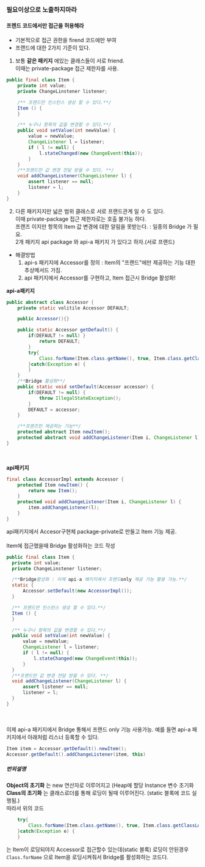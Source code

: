 ### 필요이상으로 노출하지마라
#### 프렌드 코드에서만 접근을 허용해라

- 기본적으로 접근 권한을 firend 코드에만 부여  
- 프랜드에 대한 2가지 기준이 있다.
1. 보통 **같은 패키지** 에있는 클래스들이 서로 friend.  
이때는  private-package 접근 제한자를 사용.
```java
public final class Item {
    private int value;
    private ChangeLinstener listener;

    /** 프랜드만 인스턴스 생성 할 수 있다.**/
    Item () {
    }

    /** 누구나 항목의 값을 변경할 수 있다.**/
    public void setValue(int newValue) {
        value = newValue;
        ChangeListener l = listener;
        if ( l != null) {
            l.stateChanged(new ChangeEvent(this));
        }
    }
    /**프랜드만 값 변경 전달 받을 수 있다. **/
    void addChangeListener(ChangeListener l) {
        assert listener == null;
        listener = l;
    }
}
```

2. 다른 패키지지만  넓은 범위 클래스로 서로 프랜드관계 일 수 도 있다.  
이때 private-package 접근 제한자로는 호출 불가능 하다.  
프랜즈 이지만 항목의 Item 값 변경에 대한 알림을 못받는다.
: 일종의 Bridge 가 필요.  
2개 패키지 api package 와 api-a 패키지 가 있다고 하자.(서로 프랜드)  


-  해결방법  
	1. api-s 패키지에 Accessor를 정의 : Item의 "프랜드"에만 제공하는 기능 대한 추상메서드 가짐.
	2. api 패키지에서 Accessor를 구현하고, Item 접근시 Bridge 활성화!   

 **api-a패키지**  

 ```java
 public abstract class Accessor {
     private static volitile Accessor DEFAULT;

     public Accessor(){}

     public static Accessor getDefault() {
         if(DEFAULT != null) }
             return DEFAULT;
         }
         try{
             Class.forName(Item.class.getName(), true, Item.class.getClassLoader());
         }catch(Exception e) {
         }
     }
     /**Bridge 활성화**/
     public static void setDefault(Accessor accessor) {
         if(DEFAULT != null) {
             throw IllegalStateException();
         }
         DEFAULT = accessor;
     }

     /**프랜즈만 제공하는 기능**/
     protected abstract Item newItem();
     protected abstract void addChangeListener(Item i, ChangeListener l);
 }
 ```
 <br/>  

 **api패키지**  


  ```java
  final class AccessorImpl extends Accessor {
      protected Item newItem() {
          return new Item();
      }
      protected void addChangeListener(Item i, ChangeListener l) {
          item.addChangeListener(l);
      }
  }
  ```
  api패키지에서 Accesor구현체 package-private로 만들고 Item 기능 제공.
  <br/>
  <br/>
  Item에 접근했을때 Bridge 활성화하는 코드 작성  

  ```java
public final class Item {
    private int value;
    private ChangeLinstener listener;

    /**Bridge활성화 : 이제 api-a 패키지에서 프랜드only 제공 기능 활용 가능.**/
    static {
        Accessor.setDefault(new AccessorImpl());
    }

    /** 프랜드만 인스턴스 생성 할 수 있다.**/
    Item () {
    }

    /** 누구나 항목의 값을 변경할 수 있다.**/
    public void setValue(int newValue) {
        value = newValue;
        ChangeListener l = listener;
        if ( l != null) {
            l.stateChanged(new ChangeEvent(this));
        }
    }
    /**프랜드만 값 변경 전달 받을 수 있다. **/
    void addChangeListener(ChangeListener l) {
        assert listener == null;
        listener = l;
    }
}
```  

<br/><br/>
이제 api-a 패키지에서 Bridge 통해서 프랜드 only 기능 사용가능.
예를 들면 api-a 패키지에서 아래처럼 리스너 등록할 수 있다.
```java
Item item = Accessor.getDefault().newItem();
Accessor.getDefault().addChangeListener(item, this)
```

##### 번외설명
**Object의 초기화** 는 new 연산자로 이루어지고 (Heap에 할당 Instance 변수 초기화  
**Class의 초기화** 는 클래스로더를 통해 로딩이 될때 이루어진다. (static 블록에 코드 실행됨.)  
따라서 위의 코드
```java
    try{
        Class.forName(Item.class.getName(), true, Item.class.getClassLoader());
    }catch(Exception e) {
    }
```
는 Item이 로딩되야지 Accessor로 접근할수 있는데(static 블록) 로딩이 안된경우  
```Class.forName``` 으로  Item을 로딩시켜줘서 Bridge를 활성화하는 코드다.
